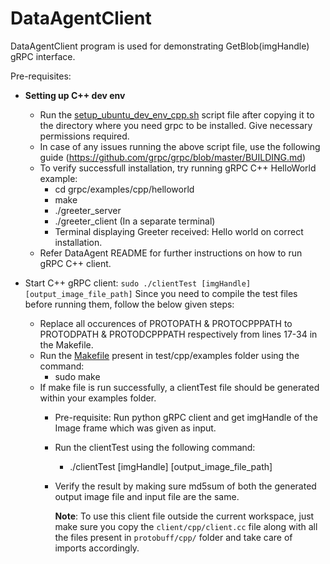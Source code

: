 
# DataAgentClient

DataAgentClient program is used for demonstrating GetBlob(imgHandle) gRPC interface.

Pre-requisites:
* **Setting up C++ dev env**
    * Run the [setup_ubuntu_dev_env_cpp.sh](setup_ubuntu_dev_env_cpp.sh) script file after copying it to the directory where you need grpc to be installed. Give necessary permissions required.
    * In case of any issues running the above script file, use the following guide
        (https://github.com/grpc/grpc/blob/master/BUILDING.md)
    * To verify successfull installation, try running gRPC C++ HelloWorld example:
        * cd grpc/examples/cpp/helloworld
        * make
        * ./greeter_server
        * ./greeter_client (In a separate terminal)
        * Terminal displaying Greeter received: Hello world on correct installation.
    * Refer DataAgent README for further instructions on how to run gRPC C++ client.

* Start C++ gRPC client: `sudo ./clientTest [imgHandle] [output_image_file_path]`
  Since you need to compile the test files before running them, follow the below given steps:
  * Replace all occurences of PROTOPATH & PROTOCPPPATH to PROTODPATH & PROTODCPPPATH respectively from lines 17-34 in the Makefile.
  * Run the [Makefile](Makefile) present in test/cpp/examples folder using the command:
    * sudo make
  * If make file is run successfully, a clientTest file should be generated within your examples folder.
    * Pre-requisite: Run python gRPC client and get imgHandle of the Image frame which was given
      as input.
    * Run the clientTest using the following command:
      * ./clientTest [imgHandle] [output_image_file_path]
    * Verify the result by making sure md5sum of both the generated output image file and input
      file are the same.

      **Note**: To use this client file outside the current workspace, just make sure you copy the `client/cpp/client.cc` file along with all the files present in `protobuff/cpp/` folder and take care of imports accordingly.

